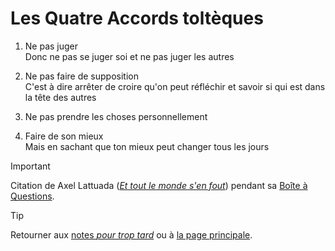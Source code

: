 # Les Quatre Accords toltèques

1. Ne pas juger  
Donc ne pas se juger soi et ne pas juger les autres

2. Ne pas faire de supposition  
C'est à dire arrêter de croire qu'on peut réfléchir et savoir si qui est dans la tête des autres

3. Ne pas prendre les choses personnellement

4. Faire de son mieux  
Mais en sachant que ton mieux peut changer tous les jours

> [!IMPORTANT]
> Citation de Axel Lattuada ([_Et tout le monde s'en fout_](https://fr.wikipedia.org/wiki/Et_tout_le_monde_s%27en_fout)) pendant sa [Boîte à Questions](https://www.youtube.com/watch?v=jAJWvkVTAK4&t=58s).

> [!TIP]  
> Retourner aux [notes *pour trop tard*](README.md) ou à [la page principale](https://github.com/peche-public/.github/blob/main/profile/README.md).
